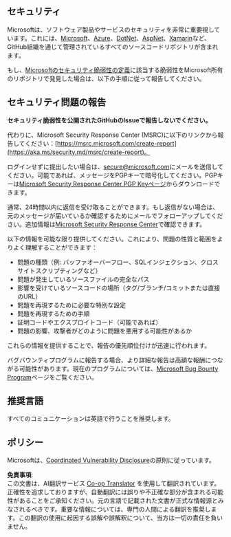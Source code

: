 <!--
CO_OP_TRANSLATOR_METADATA:
{
  "original_hash": "57f14126c1c6add76b3aef3844dfe4e3",
  "translation_date": "2025-07-21T15:56:36+00:00",
  "source_file": "SECURITY.md",
  "language_code": "ja"
}
-->
## セキュリティ

Microsoftは、ソフトウェア製品やサービスのセキュリティを非常に重要視しています。これには、[Microsoft](https://github.com/Microsoft)、[Azure](https://github.com/Azure)、[DotNet](https://github.com/dotnet)、[AspNet](https://github.com/aspnet)、[Xamarin](https://github.com/xamarin)など、GitHub組織を通じて管理されているすべてのソースコードリポジトリが含まれます。

もし、[Microsoftのセキュリティ脆弱性の定義](https://aka.ms/security.md/definition)に該当する脆弱性をMicrosoft所有のリポジトリで発見した場合は、以下の手順に従って報告してください。

## セキュリティ問題の報告

**セキュリティ脆弱性を公開されたGitHubのIssueで報告しないでください。**

代わりに、Microsoft Security Response Center (MSRC)に以下のリンクから報告してください：[https://msrc.microsoft.com/create-report](https://aka.ms/security.md/msrc/create-report)。

ログインせずに提出したい場合は、[secure@microsoft.com](mailto:secure@microsoft.com)にメールを送信してください。可能であれば、メッセージをPGPキーで暗号化してください。PGPキーは[Microsoft Security Response Center PGP Keyページ](https://aka.ms/security.md/msrc/pgp)からダウンロードできます。

通常、24時間以内に返信を受け取ることができます。もし返信がない場合は、元のメッセージが届いているか確認するためにメールでフォローアップしてください。追加情報は[Microsoft Security Response Center](https://www.microsoft.com/msrc)で確認できます。

以下の情報を可能な限り提供してください。これにより、問題の性質と範囲をよりよく理解することができます：

  * 問題の種類（例: バッファオーバーフロー、SQLインジェクション、クロスサイトスクリプティングなど）
  * 問題が発生しているソースファイルの完全なパス
  * 影響を受けているソースコードの場所（タグ/ブランチ/コミットまたは直接のURL）
  * 問題を再現するために必要な特別な設定
  * 問題を再現するための手順
  * 証明コードやエクスプロイトコード（可能であれば）
  * 問題の影響、攻撃者がどのように問題を悪用する可能性があるか

これらの情報を提供することで、報告の優先順位付けが迅速に行われます。

バグバウンティプログラムに報告する場合、より詳細な報告は高額な報酬につながる可能性があります。現在のプログラムについては、[Microsoft Bug Bounty Program](https://aka.ms/security.md/msrc/bounty)ページをご覧ください。

## 推奨言語

すべてのコミュニケーションは英語で行うことを推奨します。

## ポリシー

Microsoftは、[Coordinated Vulnerability Disclosure](https://aka.ms/security.md/cvd)の原則に従っています。

**免責事項**:  
この文書は、AI翻訳サービス [Co-op Translator](https://github.com/Azure/co-op-translator) を使用して翻訳されています。正確性を追求しておりますが、自動翻訳には誤りや不正確な部分が含まれる可能性があることをご承知ください。元の言語で記載された文書が正式な情報源とみなされるべきです。重要な情報については、専門の人間による翻訳を推奨します。この翻訳の使用に起因する誤解や誤解釈について、当方は一切の責任を負いません。